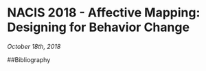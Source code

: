 # NACIS 2018 - Affective Mapping:  Designing for Behavior Change 
*October 18th, 2018*

##Bibliography  

